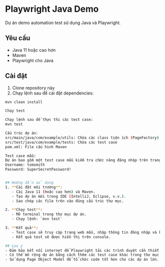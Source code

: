 # Playwright Java Demo

Dự án demo automation test sử dụng Java và Playwright.

## Yêu cầu
- Java 11 hoặc cao hơn
- Maven
- Playwright cho Java

## Cài đặt
1. Clone repository này
2. Chạy lệnh sau để cài đặt dependencies:
```bash
mvn clean install

Chạy test

Chạy lệnh sau để thực thi các test case:
mvn test

Cấu trúc dự án:
src/main/java/com/example/utils: Chứa các class tiện ích (PageFactory)
src/test/java/com/example/tests: Chứa các test case
pom.xml: File cấu hình Maven

Test case mẫu:
Dự án bao gồm một test case mẫu kiểm tra chức năng đăng nhập trên trang https://the-internet.herokuapp.com/login với:
Username: tomsmith
Password: SuperSecretPassword!


## Hướng dẫn sử dụng
1. **Cài đặt môi trường**:
   - Cài Java 11 (hoặc cao hơn) và Maven.
   - Tạo dự án mới trong IDE (IntelliJ, Eclipse, v.v.).
   - Sao chép các file trên vào đúng cấu trúc thư mục.

2. **Chạy test**:
   - Mở terminal trong thư mục dự án.
   - Chạy lệnh: `mvn test`

3. **Kết quả**:
   - Test case sẽ truy cập trang web mẫu, nhập thông tin đăng nhập và kiểm tra thông báo đăng nhập thành công.
   - Kết quả test sẽ được hiển thị trên console.

## Lưu ý
- Đảm bảo kết nối internet để Playwright tải các trình duyệt cần thiết (Chromium, Firefox, WebKit) lần đầu tiên.
- Có thể mở rộng dự án bằng cách thêm các test case khác trong thư mục `tests`.
- Sử dụng Page Object Model để tổ chức code tốt hơn cho các dự án lớn.